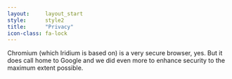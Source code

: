```yaml
---
layout:		layout_start
style:		style2
title:		"Privacy"
icon-class: fa-lock
---
```

Chromium (which Iridium is based on) is a very secure browser, yes. But it does call home to Google and we did even more to enhance security to the maximum extent possible.
